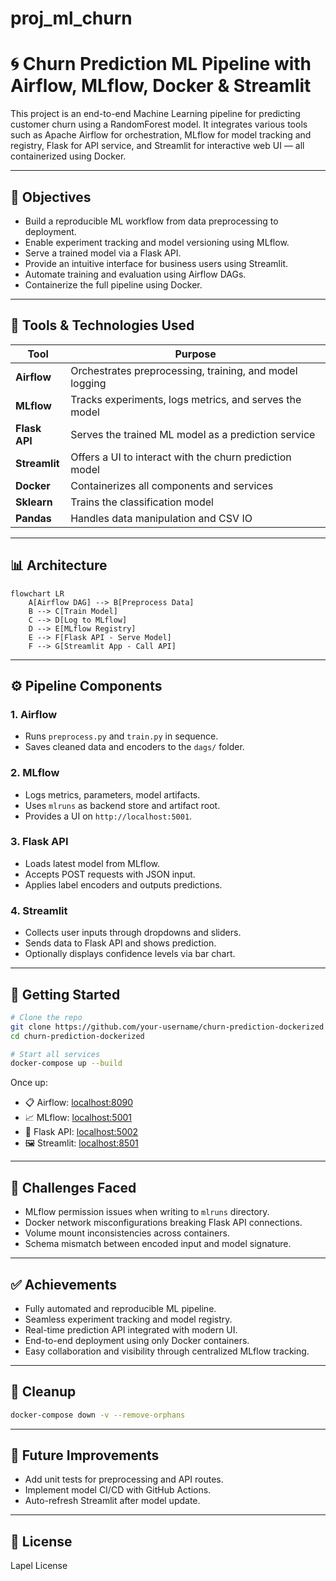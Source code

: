 # proj_ml_churn
# 🌀 Churn Prediction ML Pipeline with Airflow, MLflow, Docker & Streamlit

This project is an end-to-end Machine Learning pipeline for predicting customer churn using a RandomForest model. It integrates various tools such as Apache Airflow for orchestration, MLflow for model tracking and registry, Flask for API service, and Streamlit for interactive web UI — all containerized using Docker.

---

## 📌 Objectives

- Build a reproducible ML workflow from data preprocessing to deployment.
- Enable experiment tracking and model versioning using MLflow.
- Serve a trained model via a Flask API.
- Provide an intuitive interface for business users using Streamlit.
- Automate training and evaluation using Airflow DAGs.
- Containerize the full pipeline using Docker.

---

## 🧱 Tools & Technologies Used

| Tool          | Purpose |
|---------------|---------|
| **Airflow**   | Orchestrates preprocessing, training, and model logging |
| **MLflow**    | Tracks experiments, logs metrics, and serves the model |
| **Flask API** | Serves the trained ML model as a prediction service |
| **Streamlit** | Offers a UI to interact with the churn prediction model |
| **Docker**    | Containerizes all components and services |
| **Sklearn**   | Trains the classification model |
| **Pandas**    | Handles data manipulation and CSV IO |

---

## 📊 Architecture

```mermaid
flowchart LR
    A[Airflow DAG] --> B[Preprocess Data]
    B --> C[Train Model]
    C --> D[Log to MLflow]
    D --> E[MLflow Registry]
    E --> F[Flask API - Serve Model]
    F --> G[Streamlit App - Call API]
```

---

## ⚙️ Pipeline Components

### 1. **Airflow**
- Runs `preprocess.py` and `train.py` in sequence.
- Saves cleaned data and encoders to the `dags/` folder.

### 2. **MLflow**
- Logs metrics, parameters, model artifacts.
- Uses `mlruns` as backend store and artifact root.
- Provides a UI on `http://localhost:5001`.

### 3. **Flask API**
- Loads latest model from MLflow.
- Accepts POST requests with JSON input.
- Applies label encoders and outputs predictions.

### 4. **Streamlit**
- Collects user inputs through dropdowns and sliders.
- Sends data to Flask API and shows prediction.
- Optionally displays confidence levels via bar chart.

---

## 🚀 Getting Started

```bash
# Clone the repo
git clone https://github.com/your-username/churn-prediction-dockerized
cd churn-prediction-dockerized

# Start all services
docker-compose up --build
```

Once up:
- 📋 Airflow: [localhost:8090](http://localhost:8090)
- 📈 MLflow: [localhost:5001](http://localhost:5001)
- 🧠 Flask API: [localhost:5002](http://localhost:5055)
- 🖼️ Streamlit: [localhost:8501](http://localhost:8501)

---

## 🧪 Challenges Faced

- MLflow permission issues when writing to `mlruns` directory.
- Docker network misconfigurations breaking Flask API connections.
- Volume mount inconsistencies across containers.
- Schema mismatch between encoded input and model signature.

---

## ✅ Achievements

- Fully automated and reproducible ML pipeline.
- Seamless experiment tracking and model registry.
- Real-time prediction API integrated with modern UI.
- End-to-end deployment using only Docker containers.
- Easy collaboration and visibility through centralized MLflow tracking.

---

## 🧼 Cleanup

```bash
docker-compose down -v --remove-orphans
```

---

## 🧠 Future Improvements

- Add unit tests for preprocessing and API routes.
- Implement model CI/CD with GitHub Actions.
- Auto-refresh Streamlit after model update.

---

## 📝 License

Lapel License
